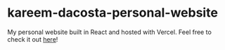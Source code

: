 # kareem-dacosta-personal-website

My personal website built in React and hosted with Vercel. Feel free to check it out [here](https://kareemdacosta.vercel.app/)!
